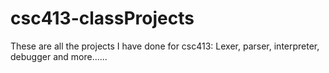 # csc413-classProjects
These are all the projects I have done for csc413:
Lexer, parser, interpreter, debugger and more......
